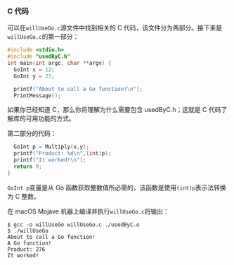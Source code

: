 ### C 代码

可以在`willUseGo.c`源文件中找到相关的 C 代码，该文件分为两部分。接下来是`willUseGo.c`的第一部分：

```C
#include <stdio.h>
#include "usedByC.h"
int main(int argc, char **argv) {
  GoInt x = 12;
  GoInt y = 23;

  printf("About to call a Go function!\n");
  PrintMessage();
```

如果你已经知道 C，那么你将理解为什么需要包含 usedByC.h；这就是 C 代码了解库的可用功能的方式。

第二部分的代码：

```C
  GoInt p = Multiply(x,y);
  printf("Product: %d\n",(int)p);
  printf("It worked!\n");
  return 0;
}
```

`GoInt p`变量是从 Go 函数获取整数值所必需的，该函数是使用`(int)p`表示法转换为 C 整数。

在 macOS Mojave 机器上编译并执行`willUseGo.c`将输出：

```shell
$ gcc -o willUseGo willUseGo.c ./usedByC.o
$ ./willUseGo
About to call a Go function!
A Go function!
Product: 276
It worked!
```
